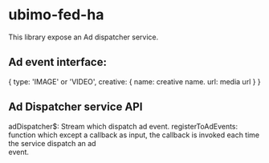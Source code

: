 # ubimo-fed-ha
This library expose an Ad dispatcher service.

## Ad event interface:
{
  type: 'IMAGE' or  'VIDEO',
  creative: {
    name: creative name.
    url: media url
  }
}

## Ad Dispatcher service API
  adDispatcher$: Stream which dispatch ad event.
  registerToAdEvents: function which except a callback as input, the callback is invoked each time the service dispatch an ad   
  event.
